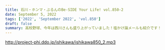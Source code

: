 ```yaml
---
title: 石川・ホンマ・ぶるんのBe-SIDE Your Life! vol.850-2
date: September 5, 2022
tags: ['2022', 'September 2022', 'vol.850']
draft: false
summary: 高校野球、今年は西川さんも盛り上がっていました！塩かけ論メールも紹介です！
---
```


http://project-phi.ddo.jp/ishikawa/ishikawa850_2.mp3